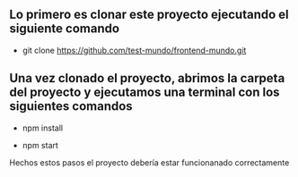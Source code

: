## Lo primero es clonar este proyecto ejecutando el siguiente comando

- git clone https://github.com/test-mundo/frontend-mundo.git 

## Una vez clonado el proyecto, abrimos la carpeta del proyecto y ejecutamos una terminal con los siguientes comandos 

- npm install

- npm start


Hechos estos pasos el proyecto debería estar funcionanado correctamente 

